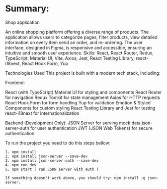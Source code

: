 # Summary:

Shop application

An online shopping platform offering a diverse range of products.
The application allows users to categorize pages, filter products, view
detailed information on every item send an order, and re-ordering. The
user interface, designed in Figma, is responsive and accessible, ensuring
an intuitive and smooth user experience.
Skills: React, React Router, Redux, TypeScript, Material UI, Vite, Axios,
Jest, React Testing Library, react-i18next, React Hook Form, Yup

Technologies Used
This project is built with a modern tech stack, including:

Frontend:

React (with TypeScript)
Material UI for styling and components
React Router for navigation
Redux Toolkit for state management
Axios for HTTP requests
React Hook Form for form handling
Yup for validation
Emotion & Styled Components for custom styling
React Testing Library and Jest for testing
react-i18next for internationalization

Backend (Development Only):
JSON Server for serving mock data
json-server-auth for user authentication
JWT (JSON Web Tokens) for secure authentication

To run the project you need to do this steps bellow:

    1. npm install
    2. npm install json-server --save-dev
    3. npm install json-server-auth --save-dev
    4. npm run dev
    5. npm start ( run JSON server with auth )

    If something doesn't work above, you should try: npm install -g json-server.
